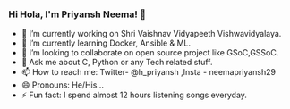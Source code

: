 ### Hi Hola, I'm Priyansh Neema! 👋

- 🔭 I’m currently working on Shri Vaishnav Vidyapeeth Vishwavidyalaya.
- 🌱 I’m currently learning Docker, Ansible & ML.
- 👯 I’m looking to collaborate on open source project like GSoC,GSSoC.
- 💬 Ask me about C, Python or any Tech related stuff.
- 📫 How to reach me: Twitter- @h_priyansh ,Insta - neemapriyansh29  
- 😄 Pronouns: He/His...
- ⚡ Fun fact: I spend almost 12 hours listening songs everyday.

